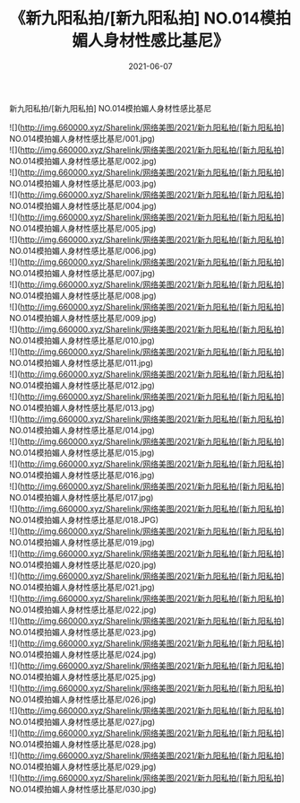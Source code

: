 ﻿---
layout: post
title:  《新九阳私拍/[新九阳私拍] NO.014模拍媚人身材性感比基尼》
date:   2021-06-07
img: http://img.660000.xyz/Sharelink/网络美图/2021/新九阳私拍/[新九阳私拍] NO.014模拍媚人身材性感比基尼/000.jpg
categories: [美女, 清纯, 唯美]
---

新九阳私拍/[新九阳私拍] NO.014模拍媚人身材性感比基尼

 ![](http://img.660000.xyz/Sharelink/网络美图/2021/新九阳私拍/[新九阳私拍] NO.014模拍媚人身材性感比基尼/001.jpg) <br>![](http://img.660000.xyz/Sharelink/网络美图/2021/新九阳私拍/[新九阳私拍] NO.014模拍媚人身材性感比基尼/002.jpg) <br>![](http://img.660000.xyz/Sharelink/网络美图/2021/新九阳私拍/[新九阳私拍] NO.014模拍媚人身材性感比基尼/003.jpg) <br>![](http://img.660000.xyz/Sharelink/网络美图/2021/新九阳私拍/[新九阳私拍] NO.014模拍媚人身材性感比基尼/004.jpg) <br>![](http://img.660000.xyz/Sharelink/网络美图/2021/新九阳私拍/[新九阳私拍] NO.014模拍媚人身材性感比基尼/005.jpg) <br>![](http://img.660000.xyz/Sharelink/网络美图/2021/新九阳私拍/[新九阳私拍] NO.014模拍媚人身材性感比基尼/006.jpg) <br>![](http://img.660000.xyz/Sharelink/网络美图/2021/新九阳私拍/[新九阳私拍] NO.014模拍媚人身材性感比基尼/007.jpg) <br>![](http://img.660000.xyz/Sharelink/网络美图/2021/新九阳私拍/[新九阳私拍] NO.014模拍媚人身材性感比基尼/008.jpg) <br>![](http://img.660000.xyz/Sharelink/网络美图/2021/新九阳私拍/[新九阳私拍] NO.014模拍媚人身材性感比基尼/009.jpg) <br>![](http://img.660000.xyz/Sharelink/网络美图/2021/新九阳私拍/[新九阳私拍] NO.014模拍媚人身材性感比基尼/010.jpg) <br>![](http://img.660000.xyz/Sharelink/网络美图/2021/新九阳私拍/[新九阳私拍] NO.014模拍媚人身材性感比基尼/011.jpg) <br>![](http://img.660000.xyz/Sharelink/网络美图/2021/新九阳私拍/[新九阳私拍] NO.014模拍媚人身材性感比基尼/012.jpg) <br>![](http://img.660000.xyz/Sharelink/网络美图/2021/新九阳私拍/[新九阳私拍] NO.014模拍媚人身材性感比基尼/013.jpg) <br>![](http://img.660000.xyz/Sharelink/网络美图/2021/新九阳私拍/[新九阳私拍] NO.014模拍媚人身材性感比基尼/014.jpg) <br>![](http://img.660000.xyz/Sharelink/网络美图/2021/新九阳私拍/[新九阳私拍] NO.014模拍媚人身材性感比基尼/015.jpg) <br>![](http://img.660000.xyz/Sharelink/网络美图/2021/新九阳私拍/[新九阳私拍] NO.014模拍媚人身材性感比基尼/016.jpg) <br>![](http://img.660000.xyz/Sharelink/网络美图/2021/新九阳私拍/[新九阳私拍] NO.014模拍媚人身材性感比基尼/017.jpg) <br>![](http://img.660000.xyz/Sharelink/网络美图/2021/新九阳私拍/[新九阳私拍] NO.014模拍媚人身材性感比基尼/018.JPG) <br>![](http://img.660000.xyz/Sharelink/网络美图/2021/新九阳私拍/[新九阳私拍] NO.014模拍媚人身材性感比基尼/019.jpg) <br>![](http://img.660000.xyz/Sharelink/网络美图/2021/新九阳私拍/[新九阳私拍] NO.014模拍媚人身材性感比基尼/020.jpg) <br>![](http://img.660000.xyz/Sharelink/网络美图/2021/新九阳私拍/[新九阳私拍] NO.014模拍媚人身材性感比基尼/021.jpg) <br>![](http://img.660000.xyz/Sharelink/网络美图/2021/新九阳私拍/[新九阳私拍] NO.014模拍媚人身材性感比基尼/022.jpg) <br>![](http://img.660000.xyz/Sharelink/网络美图/2021/新九阳私拍/[新九阳私拍] NO.014模拍媚人身材性感比基尼/023.jpg) <br>![](http://img.660000.xyz/Sharelink/网络美图/2021/新九阳私拍/[新九阳私拍] NO.014模拍媚人身材性感比基尼/024.jpg) <br>![](http://img.660000.xyz/Sharelink/网络美图/2021/新九阳私拍/[新九阳私拍] NO.014模拍媚人身材性感比基尼/025.jpg) <br>![](http://img.660000.xyz/Sharelink/网络美图/2021/新九阳私拍/[新九阳私拍] NO.014模拍媚人身材性感比基尼/026.jpg) <br>![](http://img.660000.xyz/Sharelink/网络美图/2021/新九阳私拍/[新九阳私拍] NO.014模拍媚人身材性感比基尼/027.jpg) <br>![](http://img.660000.xyz/Sharelink/网络美图/2021/新九阳私拍/[新九阳私拍] NO.014模拍媚人身材性感比基尼/028.jpg) <br>![](http://img.660000.xyz/Sharelink/网络美图/2021/新九阳私拍/[新九阳私拍] NO.014模拍媚人身材性感比基尼/029.jpg) <br>![](http://img.660000.xyz/Sharelink/网络美图/2021/新九阳私拍/[新九阳私拍] NO.014模拍媚人身材性感比基尼/030.jpg) <br>
